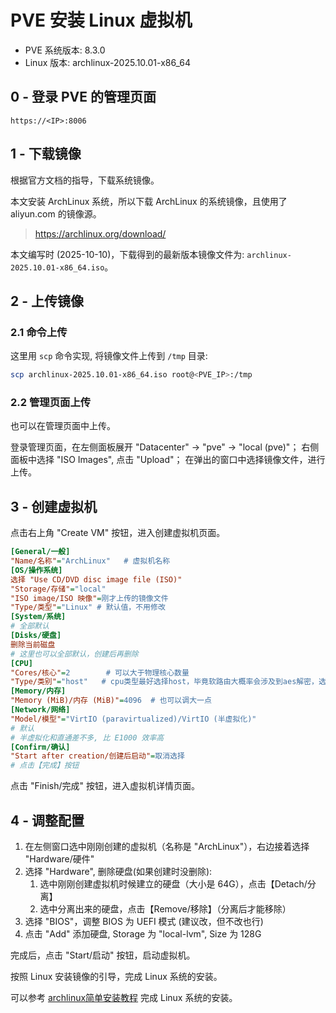 # PVE 安装 Linux 虚拟机

+ PVE 系统版本: 8.3.0
+ Linux 版本: archlinux-2025.10.01-x86_64

## 0 - 登录 PVE 的管理页面

`https://<IP>:8006`

## 1 - 下载镜像

根据官方文档的指导，下载系统镜像。

本文安装 ArchLinux 系统，所以下载 ArchLinux 的系统镜像，且使用了 aliyun.com 的镜像源。

> <https://archlinux.org/download/>

本文编写时 (2025-10-10)，下载得到的最新版本镜像文件为: `archlinux-2025.10.01-x86_64.iso`。

## 2 - 上传镜像

### 2.1 命令上传

这里用 `scp` 命令实现, 将镜像文件上传到 `/tmp` 目录:

```bash
scp archlinux-2025.10.01-x86_64.iso root@<PVE_IP>:/tmp
```

### 2.2 管理页面上传

也可以在管理页面中上传。

登录管理页面，在左侧面板展开 "Datacenter" -> "pve" -> "local (pve)"；
右侧面板中选择 "ISO Images", 点击 "Upload"；
在弹出的窗口中选择镜像文件，进行上传。

## 3 - 创建虚拟机

点击右上角 "Create VM" 按钮，进入创建虚拟机页面。

```ini
[General/一般]
"Name/名称"="ArchLinux"   # 虚拟机名称
[OS/操作系统]
选择 "Use CD/DVD disc image file (ISO)"
"Storage/存储"="local"
"ISO image/ISO 映像"=刚才上传的镜像文件
"Type/类型"="Linux" # 默认值，不用修改
[System/系统]
# 全部默认
[Disks/硬盘]
删除当前磁盘
# 这里也可以全部默认，创建后再删除
[CPU]
"Cores/核心"=2        # 可以大于物理核心数量
"Type/类别"="host"   # cpu类型最好选择host，毕竟软路由大概率会涉及到aes解密，选择host可以调用aes指令集
[Memory/内存]
"Memory (MiB)/内存 (MiB)"=4096  # 也可以调大一点
[Network/网络]
"Model/模型"="VirtIO (paravirtualized)/VirtIO (半虚拟化)"
# 默认
# 半虚拟化和直通差不多, 比 E1000 效率高
[Confirm/确认]
"Start after creation/创建后启动"=取消选择
# 点击【完成】按钮
```

点击 "Finish/完成" 按钮，进入虚拟机详情页面。

## 4 - 调整配置

1. 在左侧窗口选中刚刚创建的虚拟机（名称是 "ArchLinux"），右边接着选择 "Hardware/硬件"
2. 选择 "Hardware", 删除硬盘(如果创建时没删除):
   1. 选中刚刚创建虚拟机时候建立的硬盘（大小是 64G），点击【Detach/分离】
   2. 选中分离出来的硬盘，点击【Remove/移除】（分离后才能移除）
3. 选择 "BIOS"，调整 BIOS 为 UEFI 模式 (建议改，但不改也行)
4. 点击 "Add" 添加硬盘, Storage 为 "local-lvm", Size 为 128G

完成后，点击 "Start/启动" 按钮，启动虚拟机。

按照 Linux 安装镜像的引导，完成 Linux 系统的安装。

可以参考 [archlinux简单安装教程](../../../Linux/ArchLinux/archlinux简单安装教程.md) 完成 Linux 系统的安装。
